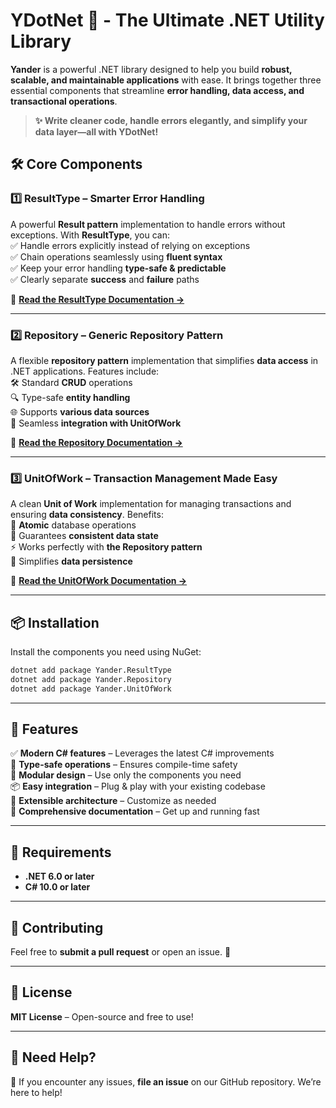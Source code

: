 
# **YDotNet 🚀 - The Ultimate .NET Utility Library**  

**Yander** is a powerful .NET library designed to help you build **robust, scalable, and maintainable applications** with ease. It brings together three essential components that streamline **error handling, data access, and transactional operations**.  

> **✨ Write cleaner code, handle errors elegantly, and simplify your data layer—all with YDotNet!**  

## **🛠️ Core Components**  

### **1️⃣ ResultType – Smarter Error Handling**  
A powerful **Result pattern** implementation to handle errors without exceptions. With **ResultType**, you can:  
✅ Handle errors explicitly instead of relying on exceptions  
✅ Chain operations seamlessly using **fluent syntax**  
✅ Keep your error handling **type-safe & predictable**  
✅ Clearly separate **success** and **failure** paths  

📖 **[Read the ResultType Documentation →](#)**  

---  

### **2️⃣ Repository – Generic Repository Pattern**  
A flexible **repository pattern** implementation that simplifies **data access** in .NET applications. Features include:  
🛠️ Standard **CRUD** operations  
🔍 Type-safe **entity handling**  
🌐 Supports **various data sources**  
🧩 Seamless **integration with UnitOfWork**  

📖 **[Read the Repository Documentation →](#)**  

---  

### **3️⃣ UnitOfWork – Transaction Management Made Easy**  
A clean **Unit of Work** implementation for managing transactions and ensuring **data consistency**. Benefits:  
💾 **Atomic** database operations  
🔄 Guarantees **consistent data state**  
⚡ Works perfectly with **the Repository pattern**  
📌 Simplifies **data persistence**  

📖 **[Read the UnitOfWork Documentation →](#)**  

---

## **📦 Installation**  
Install the components you need using NuGet:  

```bash
dotnet add package Yander.ResultType
dotnet add package Yander.Repository
dotnet add package Yander.UnitOfWork
```  

---

## **🚀 Features**  
✅ **Modern C# features** – Leverages the latest C# improvements  
💪 **Type-safe operations** – Ensures compile-time safety  
🧩 **Modular design** – Use only the components you need  
📦 **Easy integration** – Plug & play with your existing codebase  
🔧 **Extensible architecture** – Customize as needed  
📝 **Comprehensive documentation** – Get up and running fast  

---

## **📜 Requirements**  
- **.NET 6.0 or later**  
- **C# 10.0 or later**  

---

## **🤝 Contributing**  
Feel free to **submit a pull request** or open an issue. 🚀  

---

## **📄 License**  
**MIT License** – Open-source and free to use! 

---

## **💬 Need Help?**  
📢 If you encounter any issues, **file an issue** on our GitHub repository. We’re here to help!  



